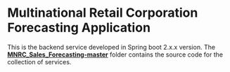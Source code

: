 # Multinational Retail Corporation Forecasting Application 
This is the backend service developed in Spring boot 2.x.x version. The [**MNRC_Sales_Forecasting-master**](./MNRC_Sales_Forecasting-master) folder contains the source code for the collection of services.
